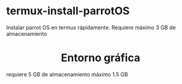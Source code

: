 # termux-install-parrotOS
Instalar parrot OS en termux rápidamente. Requiere máximo 3 GB de almacenamiento 
<h1 style="text-align:center;">Entorno gráfica</h1>
<p>requiere 5 GB de almacenamiento máximo 1.5 GB</p>
